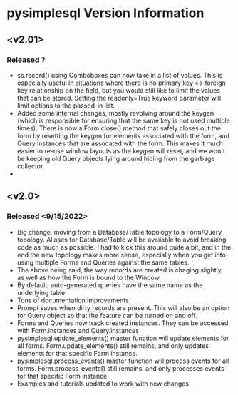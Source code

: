 # **pysimplesql** Version Information


## <v2.01>
### Released ?
- ss.record() using Comboboxes can now take in a list of values.  This is especially useful in situations where there is no
primary key <-> foreign key relationship on the field, but you would still like to limit the values that can be stored.  Setting
the readonly=True keyword parameter will limit options to the passed-in list.
- Added some internal changes, mostly revolving around the keygen (which is responsible for ensuring that the same key is not
used multiple times).  There is now a Form.close() method that safely closes out the form by resetting the keygen for elements
associated with the form, and Query instances that are assocated with the form. This makes it much easier to re-use window layouts
as the keygen will reset, and we won't be keeping old Query objects lying around hiding from the garbage collector.
- 


## <v2.0>
### Released <9/15/2022>
- Big change, moving from a Database/Table topology to a Form/Query topology.  Aliases for Database/Table will be available to avoid breaking code as much as possible.
I had to kick this around quite a bit, and in the end the new topology makes more sense, especially when you get into using multiple Forms and Queries against the same tables.
- The above being said, the way records are created is chaging slightly, as well as how the Form is bound to the Window.  
- By default, auto-generated queries have the same name as the underlying table
- Tons of documentation improvements
- Prompt saves when dirty records are present.  This will also be an option for Query object so that the feature can be turned on and off.
- Forms and Queries now track created instances.  They can be accessed with Form.instances and Query.instances
- pysimplesql.update_elements() master function will update elements for all forms.  Form.update_elements() still remains, and only updates elements for that specific Form instance.
- pysimplesql.process_events() master function will process events for all forms.  Form.process_events() still remains, and only processes events for that specific Form instance.
- Examples and tutorials updated to work with new changes
